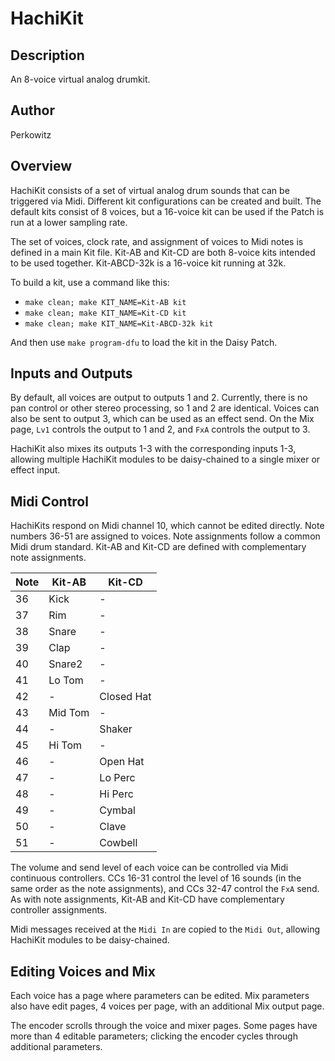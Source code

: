 # HachiKit

## Description
An 8-voice virtual analog drumkit.


## Author

Perkowitz

## Overview

HachiKit consists of a set of virtual analog drum sounds that can be triggered via Midi.
Different kit configurations can be created and built. The default kits consist of 8 voices,
but a 16-voice kit can be used if the Patch is run at a lower sampling rate.

The set of voices, clock rate, and assignment of voices to Midi notes is defined in a main Kit file.
Kit-AB and Kit-CD are both 8-voice kits intended to be used together. Kit-ABCD-32k is a 16-voice kit
running at 32k.

To build a kit, use a command like this:

- `make clean; make KIT_NAME=Kit-AB kit`
- `make clean; make KIT_NAME=Kit-CD kit`
- `make clean; make KIT_NAME=Kit-ABCD-32k kit`

And then use `make program-dfu` to load the kit in the Daisy Patch.

## Inputs and Outputs

By default, all voices are output to outputs 1 and 2. Currently, there is no pan control or other stereo processing, so 1 and 2 are identical. Voices can also be
sent to output 3, which can be used as an effect send. On the Mix page, `Lv1`
controls the output to 1 and 2, and `FxA` controls the output to 3.

HachiKit also mixes its outputs 1-3 with the corresponding inputs 1-3, allowing
multiple HachiKit modules to be daisy-chained to a single mixer or effect input.

## Midi Control

HachiKits respond on Midi channel 10, which cannot be edited directly. Note numbers
36-51 are assigned to voices. Note assignments follow a common Midi drum standard.
Kit-AB and Kit-CD are defined with complementary note assignments.

| Note | Kit-AB | Kit-CD |
|---|---|---|
| 36 | Kick     | -             |
| 37 | Rim      | -             |
| 38 | Snare    | -             |
| 39 | Clap     | -             |
| 40 | Snare2   | -             |
| 41 | Lo Tom   | -             |
| 42 | -        | Closed Hat    |
| 43 | Mid Tom  | -             |
| 44 | -        | Shaker        |
| 45 | Hi Tom   | -             |
| 46 | -        | Open Hat      |
| 47 | -        | Lo Perc       |
| 48 | -        | Hi Perc       |
| 49 | -        | Cymbal        |
| 50 | -        | Clave         |
| 51 | -        | Cowbell       |

The volume and send level of each voice can be controlled via Midi continuous controllers. CCs 16-31
control the level of 16 sounds (in the same order as the note assignments), and CCs 32-47
control the `FxA` send. As with note assignments, Kit-AB and Kit-CD have complementary
controller assignments.

Midi messages received at the `Midi In` are copied to the `Midi Out`, allowing HachiKit modules to be daisy-chained.

## Editing Voices and Mix

Each voice has a page where parameters can be edited. Mix parameters also have edit pages, 4 voices 
per page, with an additional Mix output page.

The encoder scrolls through the voice and mixer pages. Some pages have more than 4 editable parameters;
clicking the encoder cycles through additional parameters.
